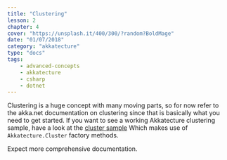 ```yaml
---
title: "Clustering"
lesson: 2
chapter: 4
cover: "https://unsplash.it/400/300/?random?BoldMage"
date: "01/07/2018"
category: "akkatecture"
type: "docs"
tags:
    - advanced-concepts
    - akkatecture
    - csharp
    - dotnet
---
```

Clustering is a huge concept with many moving parts, so for now refer to the akka.net documentation on clustering since that is basically what you need to get started. If you want to see a working Akkatecture clustering sample, have a look at the [cluster sample](https://github.com/Lutando/Akkatecture/tree/master/examples/cluster) Which makes use of `Akkatecture.Cluster` factory methods.

Expect more comprehensive documentation.